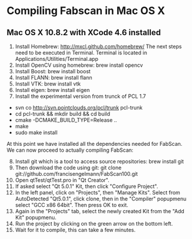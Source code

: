 Compiling Fabscan in Mac OS X
=============================

Mac OS X 10.8.2 with XCode 4.6 installed
----------------------------------------
1. Install Homebrew: http://mxcl.github.com/homebrew/
The next steps need to be executed in Terminal.
Terminal is located in Applications/Utilities/Terminal.app
2. Install OpenCV using homebrew: brew install opencv
3. Install Boost: brew install boost
4. Install FLANN: brew install flann
5. Install VTK: brew install vtk
6. Install eigen: brew install eigen
7. Install the experimental version from trunck of PCL 1.7

  * svn co http://svn.pointclouds.org/pcl/trunk pcl-trunk
  * cd pcl-trunk && mkdir build && cd build
  * cmake -DCMAKE_BUILD_TYPE=Release .. 
  * make
  * sudo make install

At this point we have installed all the dependencies needed for FabScan. We can now proceed to actually compiling FabScan:

8. Install git which is a tool to access source repositories: brew install git
9. Then download the code using git: git clone git://github.com/francisengelmann/FabScan100.git
10. Open qtTest/qtTest.pro in "Qt Creator".
11. If asked select "Qt 5.0.1" Kit, then click "Configure Project".
12. In the left panel, click on "Projects", then "Manage Kits". Select from AutoDetected "Qt5.0.1", click clone, then in the "Compiler" popupmenu select "GCC x86 64bit". Then press OK to exit.
13. Again in the "Projects" tab, select the newly created Kit from the "Add Kit" popupmenu.
14. Run the project by clicking on the green arrow on the bottom left.
15. Wait for it to compile, this can take a few minutes.
